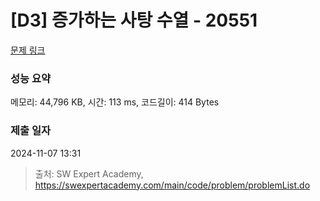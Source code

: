 # [D3] 증가하는 사탕 수열 - 20551 

[문제 링크](https://swexpertacademy.com/main/code/problem/problemDetail.do?contestProbId=AY4XhKTKU0IDFARM) 

### 성능 요약

메모리: 44,796 KB, 시간: 113 ms, 코드길이: 414 Bytes

### 제출 일자

2024-11-07 13:31



> 출처: SW Expert Academy, https://swexpertacademy.com/main/code/problem/problemList.do